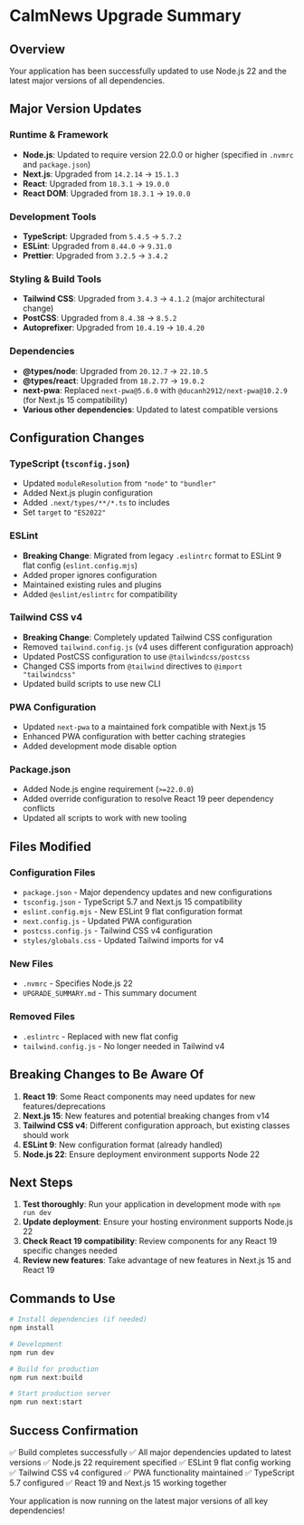 # CalmNews Upgrade Summary

## Overview
Your application has been successfully updated to use Node.js 22 and the latest major versions of all dependencies.

## Major Version Updates

### Runtime & Framework
- **Node.js**: Updated to require version 22.0.0 or higher (specified in `.nvmrc` and `package.json`)
- **Next.js**: Upgraded from `14.2.14` → `15.1.3`
- **React**: Upgraded from `18.3.1` → `19.0.0`
- **React DOM**: Upgraded from `18.3.1` → `19.0.0`

### Development Tools
- **TypeScript**: Upgraded from `5.4.5` → `5.7.2`
- **ESLint**: Upgraded from `8.44.0` → `9.31.0`
- **Prettier**: Upgraded from `3.2.5` → `3.4.2`

### Styling & Build Tools
- **Tailwind CSS**: Upgraded from `3.4.3` → `4.1.2` (major architectural change)
- **PostCSS**: Upgraded from `8.4.38` → `8.5.2`
- **Autoprefixer**: Upgraded from `10.4.19` → `10.4.20`

### Dependencies
- **@types/node**: Upgraded from `20.12.7` → `22.10.5`
- **@types/react**: Upgraded from `18.2.77` → `19.0.2`
- **next-pwa**: Replaced `next-pwa@5.6.0` with `@ducanh2912/next-pwa@10.2.9` (for Next.js 15 compatibility)
- **Various other dependencies**: Updated to latest compatible versions

## Configuration Changes

### TypeScript (`tsconfig.json`)
- Updated `moduleResolution` from `"node"` to `"bundler"`
- Added Next.js plugin configuration
- Added `.next/types/**/*.ts` to includes
- Set `target` to `"ES2022"`

### ESLint
- **Breaking Change**: Migrated from legacy `.eslintrc` format to ESLint 9 flat config (`eslint.config.mjs`)
- Added proper ignores configuration
- Maintained existing rules and plugins
- Added `@eslint/eslintrc` for compatibility

### Tailwind CSS v4
- **Breaking Change**: Completely updated Tailwind CSS configuration
- Removed `tailwind.config.js` (v4 uses different configuration approach)
- Updated PostCSS configuration to use `@tailwindcss/postcss`
- Changed CSS imports from `@tailwind` directives to `@import "tailwindcss"`
- Updated build scripts to use new CLI

### PWA Configuration
- Updated `next-pwa` to a maintained fork compatible with Next.js 15
- Enhanced PWA configuration with better caching strategies
- Added development mode disable option

### Package.json
- Added Node.js engine requirement (`>=22.0.0`)
- Added override configuration to resolve React 19 peer dependency conflicts
- Updated all scripts to work with new tooling

## Files Modified

### Configuration Files
- `package.json` - Major dependency updates and new configurations
- `tsconfig.json` - TypeScript 5.7 and Next.js 15 compatibility
- `eslint.config.mjs` - New ESLint 9 flat configuration format
- `next.config.js` - Updated PWA configuration
- `postcss.config.js` - Tailwind CSS v4 configuration
- `styles/globals.css` - Updated Tailwind imports for v4

### New Files
- `.nvmrc` - Specifies Node.js 22
- `UPGRADE_SUMMARY.md` - This summary document

### Removed Files
- `.eslintrc` - Replaced with new flat config
- `tailwind.config.js` - No longer needed in Tailwind v4

## Breaking Changes to Be Aware Of

1. **React 19**: Some React components may need updates for new features/deprecations
2. **Next.js 15**: New features and potential breaking changes from v14
3. **Tailwind CSS v4**: Different configuration approach, but existing classes should work
4. **ESLint 9**: New configuration format (already handled)
5. **Node.js 22**: Ensure deployment environment supports Node 22

## Next Steps

1. **Test thoroughly**: Run your application in development mode with `npm run dev`
2. **Update deployment**: Ensure your hosting environment supports Node.js 22
3. **Check React 19 compatibility**: Review components for any React 19 specific changes needed
4. **Review new features**: Take advantage of new features in Next.js 15 and React 19

## Commands to Use

```bash
# Install dependencies (if needed)
npm install

# Development
npm run dev

# Build for production
npm run next:build

# Start production server
npm run next:start
```

## Success Confirmation

✅ Build completes successfully
✅ All major dependencies updated to latest versions
✅ Node.js 22 requirement specified
✅ ESLint 9 flat config working
✅ Tailwind CSS v4 configured
✅ PWA functionality maintained
✅ TypeScript 5.7 configured
✅ React 19 and Next.js 15 working together

Your application is now running on the latest major versions of all key dependencies!